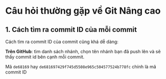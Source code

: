# Câu hỏi thường gặp về Git Nâng cao

## 1. Cách tìm ra commit ID của mỗi commit

Cách tìm ra commit ID của commit cũng khá dễ dàng:

**Trên GitHub**: tìm danh sách nhánh, chọn tên nhánh bạn đã push lên và sẽ thấy commit id bên cạnh mỗi commit.

Mã `de68169` hay `de681697429f745d5508e965c504577524b778fc` chính là mã commit ID
